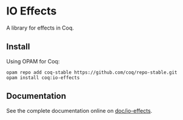 # IO Effects
A library for effects in Coq.

## Install
Using OPAM for Coq:

    opam repo add coq-stable https://github.com/coq/repo-stable.git
    opam install coq:io-effects

## Documentation
See the complete documentation online on [doc/io-effects](http://clarus.github.io/doc/io-effects/IoEffects.All.html).
